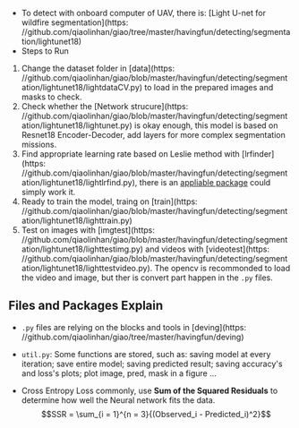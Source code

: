 * To detect with onboard computer of UAV, there is: [Light U-net for wildfire segmentation](https:
  //github.com/qiaolinhan/giao/tree/master/havingfun/detecting/segmentation/lightunet18)
* Steps to Run
1. Change the dataset folder in [data](https:
//github.com/qiaolinhan/giao/blob/master/havingfun/detecting/segmentation/lightunet18/lightdataCV.py) to load in the
prepared images and masks to check.
2. Check whether the [Network strucure](https:
//github.com/qiaolinhan/giao/blob/master/havingfun/detecting/segmentation/lightunet18/lightunet.py) is okay enough, this
model is based on Resnet18 Encoder-Decoder, add layers for more complex segmentation missions.
3. Find appropriate learning rate based on Leslie method with [lrfinder](https:
//github.com/qiaolinhan/giao/blob/master/havingfun/detecting/segmentation/lightunet18/lightlrfind.py), there is an
[appliable package](https://pypi.org/project/torch-lr-finder/?msclkid=c492365aaf6c11ec9d78518a9cef19b9) could simply
work it.
4. Ready to train the model, traing on [train](https:
//github.com/qiaolinhan/giao/blob/master/havingfun/detecting/segmentation/lightunet18/lighttrain.py)
5. Test on images with [imgtest](https:
//github.com/qiaolinhan/giao/blob/master/havingfun/detecting/segmentation/lightunet18/lighttestimg.py) and videos with
[videotest](https:
//github.com/qiaolinhan/giao/blob/master/havingfun/detecting/segmentation/lightunet18/lighttestvideo.py). The opencv is
recommonded to load the video and image, but ther is convert part happen in the `.py` files.

## Files and Packages Explain

* `.py` files are relying on the blocks and tools in [deving](https:
  //github.com/qiaolinhan/giao/tree/master/havingfun/deving)
* `util.py`: Some functions are stored, such as: saving model at every iteration; save entire model; saving predicted
  result; saving accuracy's and loss's plots; plot image, pred, mask in a figure ...

* Cross Entropy Loss commonly, use __Sum of the Squared Residuals__ to determine how well the Neural network fits the
  data. $$SSR = \sum_{i = 1}^{n = 3}{(Observed_i - Predicted_i)^2}$$


